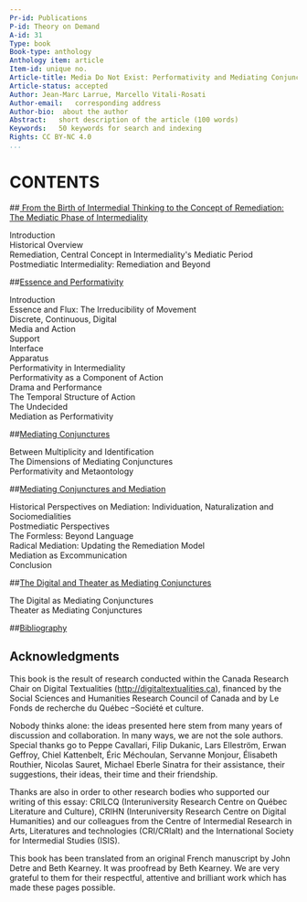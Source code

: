 ```yaml
---
Pr-id: Publications
P-id: Theory on Demand
A-id: 31
Type: book
Book-type: anthology
Anthology item: article
Item-id: unique no.
Article-title: Media Do Not Exist: Performativity and Mediating Conjunctures
Article-status: accepted
Author: Jean-Marc Larrue, Marcello Vitali-Rosati
Author-email:   corresponding address
Author-bio:  about the author
Abstract:   short description of the article (100 words)
Keywords:   50 keywords for search and indexing
Rights: CC BY-NC 4.0
...
```


# CONTENTS

##<a href="ch003.xhtml"> From the Birth of Intermedial Thinking to the Concept of Remediation: The Mediatic Phase of Intermediality</a>

Introduction<br />
Historical Overview<br />
Remediation, Central Concept in Intermediality's Mediatic Period<br />
Postmediatic Intermediality: Remediation and Beyond<br />


##<a href="ch004.xhtml">Essence and Performativity</a>

Introduction<br />
Essence and Flux: The Irreducibility of Movement<br />
Discrete, Continuous, Digital<br />
Media and Action<br />
Support<br />
Interface<br />
Apparatus<br />
Performativity in Intermediality<br />
Performativity as a Component of Action<br />
Drama and Performance<br />
The Temporal Structure of Action<br />
The Undecided<br />
Mediation as Performativity<br />


##<a href="ch005.xhtml">Mediating Conjunctures</a>

Between Multiplicity and Identification<br />
The Dimensions of Mediating Conjunctures<br />
Performativity and Metaontology<br />


##<a href="ch006.xhtml">Mediating Conjunctures and Mediation</a>

Historical Perspectives on Mediation: Individuation, Naturalization and Sociomedialities<br />
Postmediatic Perspectives<br />
The Formless: Beyond Language<br />
Radical Mediation: Updating the Remediation Model<br />
Mediation as Excommunication<br />
Conclusion<br />


##<a href="ch007.xhtml">The Digital and Theater as Mediating Conjunctures</a>

The Digital as Mediating Conjunctures<br />
Theater as Mediating Conjunctures<br />

##<a href="ch008.xhtml">Bibliography</a>


## Acknowledgments

This book is the result of research conducted within the Canada Research Chair on Digital Textualities (http://digitaltextualities.ca), financed by the Social Sciences and Humanities Research Council of Canada and by Le Fonds de recherche du Québec –Société et culture.

Nobody thinks alone: the ideas presented here stem from many years of discussion and collaboration. In many ways, we are not the sole authors. Special thanks go to Peppe Cavallari, Filip Dukanic, Lars Elleström, Erwan Geffroy, Chiel Kattenbelt, Éric Méchoulan, Servanne Monjour, Élisabeth Routhier, Nicolas Sauret, Michael Eberle Sinatra for their assistance, their suggestions, their ideas, their time and their friendship. 

Thanks are also in order to other research bodies who supported our writing of this essay: CRILCQ (Interuniversity Research Centre on Québec Literature and Culture), CRIHN (Interuniversity Research Centre on Digital Humanities) and our colleagues from the Centre of Intermedial Research in Arts, Literatures and technologies (CRI/CRIalt) and the International Society for Intermedial Studies (ISIS). 

This book has been translated from an original French manuscript by John Detre and Beth Kearney. It was proofread by Beth Kearney. We are very grateful to them for their respectful, attentive and brilliant work which has made these pages possible.

